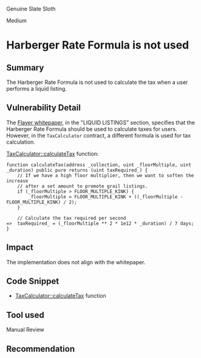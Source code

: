 Genuine Slate Sloth

Medium

# Harberger Rate Formula is not used

## Summary
The Harberger Rate Formula is not used to calculate the tax when a user performs a liquid listing.

## Vulnerability Detail
The [Flayer whitepaper](https://www.flayer.io/whitepaper), in the "LIQUID LISTINGS" section, specifies that the Harberger Rate Formula should be used to calculate taxes for users. However, in the `TaxCalculator` contract, a different formula is used for tax calculation.

[TaxCalculator::calculateTax](https://github.com/sherlock-audit/2024-08-flayer/blob/main/flayer/src/contracts/TaxCalculator.sol#L35-L44) function:
```Solidity
function calculateTax(address _collection, uint _floorMultiple, uint _duration) public pure returns (uint taxRequired_) {
    // If we have a high floor multiplier, then we want to soften the increase
    // after a set amount to promote grail listings.
    if (_floorMultiple > FLOOR_MULTIPLE_KINK) {
        _floorMultiple = FLOOR_MULTIPLE_KINK + ((_floorMultiple - FLOOR_MULTIPLE_KINK) / 2);
    }

    // Calculate the tax required per second
=>  taxRequired_ = (_floorMultiple ** 2 * 1e12 * _duration) / 7 days;
}
```

## Impact
The implementation does not align with the whitepaper.

## Code Snippet
- [TaxCalculator::calculateTax](https://github.com/sherlock-audit/2024-08-flayer/blob/main/flayer/src/contracts/TaxCalculator.sol#L35-L44) function

## Tool used

Manual Review

## Recommendation